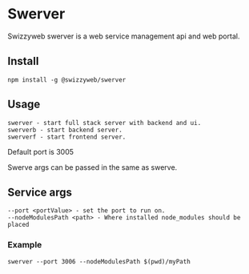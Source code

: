 # Swerver

Swizzyweb swerver is a web service management api and web portal.

## Install

```
npm install -g @swizzyweb/swerver
```

## Usage

```
swerver - start full stack server with backend and ui.
swerverb - start backend server.
swerverf - start frontend server.
```

Default port is 3005

Swerve args can be passed in the same as swerve.

## Service args

```
--port <portValue> - set the port to run on.
--nodeModulesPath <path> - Where installed node_modules should be placed
```

### Example

```
swerver --port 3006 --nodeModulesPath $(pwd)/myPath
```
